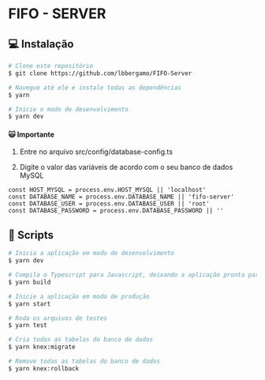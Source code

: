 # FIFO - SERVER

## :computer: Instalação

```bash
# Clone este repositório
$ git clone https://github.com/lbbergamo/FIFO-Server

# Navegue até ele e instale todas as dependências
$ yarn

# Inicie o modo de desenvolvimento
$ yarn dev
```

#### :scream_cat:  Importante
1. Entre no arquivo src/config/database-config.ts

2. Digite o valor das variáveis de acordo com o seu banco de dados MySQL
```
const HOST_MYSQL = process.env.HOST_MYSQL || 'localhost'
const DATABASE_NAME = process.env.DATABASE_NAME || 'fifo-server'
const DATABASE_USER = process.env.DATABASE_USER || 'root'
const DATABASE_PASSWORD = process.env.DATABASE_PASSWORD || ''
```

## :memo: Scripts
```bash
# Inicia a aplicação em modo de desenvolvimento
$ yarn dev

# Compila o Typescript para Javascript, deixando a aplicação pronta para produção
$ yarn build

# Inicie a aplicação em modo de produção
$ yarn start

# Roda os arquivos de testes
$ yarn test

# Cria todas as tabelas do banco de dados
$ yarn knex:migrate

# Remove todas as tabelas do banco de dados
$ yarn knex:rollback 
```

